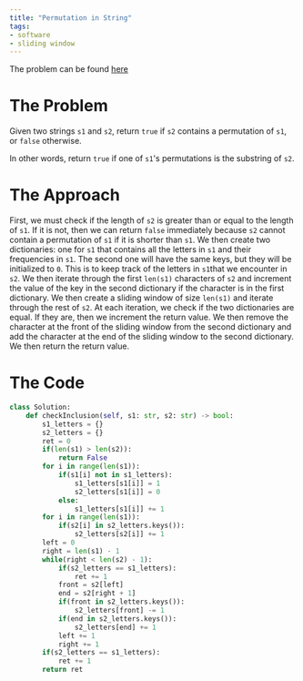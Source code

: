```yaml
---
title: "Permutation in String"
tags:
- software
- sliding window
---
```

The problem can be found [here](https://leetcode.com/problems/permutation-in-string/)

# The Problem
Given two strings `s1` and `s2`, return `true` if `s2` contains a permutation of `s1`, or `false` otherwise.

In other words, return `true` if one of `s1`'s permutations is the substring of `s2`.

# The Approach
First, we must check if the length of `s2` is greater than or equal to the length of `s1`. If it is not, then we can return `false` immediately because `s2` cannot contain a permutation of `s1` if it is shorter than `s1`. We then create two dictionaries: one for `s1` that contains all the letters in `s1` and their frequencies in `s1`. The second one will have the same keys, but they will be initialized to `0`. This is to keep track of the letters in `s1`that we encounter in `s2`. We then iterate through the first `len(s1)` characters of `s2` and increment the value of the key in the second dictionary if the character is in the first dictionary. We then create a sliding window of size `len(s1)` and iterate through the rest of `s2`. At each iteration, we check if the two dictionaries are equal. If they are, then we increment the return value. We then remove the character at the front of the sliding window from the second dictionary and add the character at the end of the sliding window to the second dictionary. We then return the return value.

# The Code

```py
class Solution:
    def checkInclusion(self, s1: str, s2: str) -> bool:
        s1_letters = {}
        s2_letters = {}
        ret = 0
        if(len(s1) > len(s2)):
            return False
        for i in range(len(s1)):
            if(s1[i] not in s1_letters):
                s1_letters[s1[i]] = 1
                s2_letters[s1[i]] = 0
            else:
                s1_letters[s1[i]] += 1
        for i in range(len(s1)):
            if(s2[i] in s2_letters.keys()):
                s2_letters[s2[i]] += 1
        left = 0
        right = len(s1) - 1
        while(right < len(s2) - 1):
            if(s2_letters == s1_letters):
                ret += 1
            front = s2[left]
            end = s2[right + 1]
            if(front in s2_letters.keys()):
                s2_letters[front] -= 1
            if(end in s2_letters.keys()):
                s2_letters[end] += 1
            left += 1
            right += 1
        if(s2_letters == s1_letters):
            ret += 1
        return ret
```